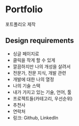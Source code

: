 # Portfolio

포트폴리오 제작

## Design requirements

- 싱글 페이지로
- 클릭을 작게 할 수 있게
- 깔끔하지만 나의 개성을 살려서
- 전문가, 전문 지식, 개발 관련
- 개발에 대한 나의 열정
- 나의 기술 스택
- 내가 가지고 있는 기술, 언어, 툴
- 프로젝트들(카테고리, 우선순위)
- 추천사
- 연락처
- 링크: Github, LinkedIn
